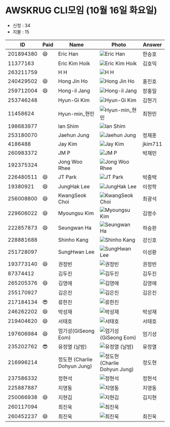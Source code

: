 # AWSKRUG CLI모임 (10월 16일 화요일)

* 신청 : 34
* 지불 : 15

ID | Paid | Name | Photo | Answer
-- | ---- | ---- | ----- | ------
201894380 | :smile: | Eric Han | ![Eric Han](https://secure.meetupstatic.com/photos/member/6/8/5/7/thumb_277466711.jpeg) | 한승호
11377163 | | Eric Kim Hoik | ![Eric Kim Hoik](https://secure.meetupstatic.com/photos/member/8/2/d/4/thumb_85173492.jpeg) | 김호익
263211759 | | H H | ![H H](https://secure.meetupstatic.com/photos/member/e/7/c/9/thumb_280619337.jpeg) |
240429502 | :smile: | Hong Jin Ho | ![Hong Jin Ho](https://secure.meetupstatic.com/photos/member/5/9/f/5/thumb_276683029.jpeg) | 홍진호
259712004 | :smile: | Hong-il Jang | ![Hong-il Jang](https://secure.meetupstatic.com/photos/member/6/c/6/c/thumb_279207756.jpeg) | 장홍일
253746248 | | Hyun-Gi Kim | ![Hyun-Gi Kim](https://secure.meetupstatic.com/photos/member/5/c/1/6/thumb_280583574.jpeg) | 김현기
11458624 | | Hyun-min_현민 | ![Hyun-min_현민](https://secure.meetupstatic.com/photos/member/6/9/f/2/thumb_42267122.jpeg) | 최현민
198683977 | | Ian Shim | ![Ian Shim](https://secure.meetupstatic.com/photos/member/8/f/8/a/thumb_253296746.jpeg) |
253180070 | | Jaehun Jung | ![Jaehun Jung](https://secure.meetupstatic.com/photos/member/9/e/5/9/thumb_276700537.jpeg) | 정재훈
4186488 | | Jay Kim | ![Jay Kim](https://secure.meetupstatic.com/photos/member/3/c/b/6/thumb_143295542.jpeg) | jkim711
260983372 | | JM P | ![JM P](https://secure.meetupstatic.com/photos/member/c/a/0/2/thumb_279711714.jpeg) | 박재민
192375324 | | Jong Woo Rhee | ![Jong Woo Rhee](https://secure.meetupstatic.com/photos/member/1/0/1/f/thumb_249484127.jpeg) |
226480511 | :smile: | JT Park | ![JT Park](https://secure.meetupstatic.com/photos/member/4/6/a/4/thumb_266418084.jpeg) | 박중택
19380921 | :smile: | JungHak Lee | ![JungHak Lee](https://secure.meetupstatic.com/photos/member/3/9/6/e/thumb_211574702.jpeg) | 이정학
256008800 | :smile: | KwangSeok Choi | ![KwangSeok Choi](https://secure.meetupstatic.com/photos/member/d/f/c/0/thumb_277797280.jpeg) | 최광석
229606022 | :smile: | Myoungsu Kim | ![Myoungsu Kim](https://secure.meetupstatic.com/photos/member/b/5/b/d/thumb_267766525.jpeg) | 김명수
222857873 | :smile: | Seungwan Ha | ![Seungwan Ha](https://secure.meetupstatic.com/photos/member/e/2/1/4/thumb_266757876.jpeg) | 하승완
228881688 | | Shinho Kang | ![Shinho Kang](https://secure.meetupstatic.com/photos/member/a/4/3/9/thumb_278202041.jpeg) | 강신호
251728097 | | SungHwan Lee | ![SungHwan Lee](https://secure.meetupstatic.com/photos/member/3/a/4/d/thumb_276134925.jpeg) | 이성환
193773140 | :smile: | 권정빈 | ![권정빈](https://secure.meetupstatic.com/photos/member/3/d/6/4/thumb_250335716.jpeg) | 권정빈
87374412 | | 김두진 | ![김두진](https://secure.meetupstatic.com/photos/member/e/3/6/e/thumb_107758222.jpeg) | 김두진
265205376 | :smile: | 김영애 | ![김영애](https://secure.meetupstatic.com/photos/member/c/8/5/thumb_281403205.jpeg) | 김영애
255170927 | | 김은진 | ![김은진](https://secure.meetupstatic.com/photos/member/8/5/d/6/thumb_277474262.jpeg) | 김은진
217184134 | :sunglasses: | 류한진 | ![류한진](https://secure.meetupstatic.com/photos/member/e/7/d/6/thumb_273659350.jpeg) |
246262202 | :smile: | 박성재 | ![박성재](https://secure.meetupstatic.com/photos/member/6/0/7/e/thumb_273924702.jpeg) | 박성재
219404620 | :smile: | 서태호 | ![서태호](https://secure.meetupstatic.com/photos/member/d/e/9/e/thumb_263096990.jpeg) | 서태호
197606984 | :smile: | 엄기성(GiSeong Eom) | ![엄기성(GiSeong Eom)](https://secure.meetupstatic.com/photos/member/4/7/d/8/thumb_252558392.jpeg) | 엄기성
235202762 | :sunglasses: | 유정열 (날밤) | ![유정열 (날밤)](https://secure.meetupstatic.com/photos/member/7/5/f/3/thumb_275550195.jpeg) | 유정열
216996214 | | 정도현 (Charlie Dohyun Jung) | ![정도현 (Charlie Dohyun Jung)](https://secure.meetupstatic.com/photos/member/e/5/9/3/thumb_262018771.jpeg) | 정도현
237586332 | | 정현석 | ![정현석](https://secure.meetupstatic.com/photos/member/6/f/5/1/thumb_271048497.jpeg) | 정현석
225887887 | | 지영동 | ![지영동](https://secure.meetupstatic.com/photos/member/9/d/8/5/thumb_266140325.jpeg) | 지영동
250066938 | :smile: | 지현김 | ![지현김](https://secure.meetupstatic.com/photos/member/b/0/0/0/thumb_275745056.jpeg) | 김지현
260117094 | | 최진욱 | ![최진욱](https://secure.meetupstatic.com/photos/member/2/2/3/8/thumb_279368760.jpeg) |
260452237 | :smile: | 최진욱 | ![최진욱](https://secure.meetupstatic.com/photos/member/4/7/a/a/thumb_279498346.jpeg) | 최진욱
